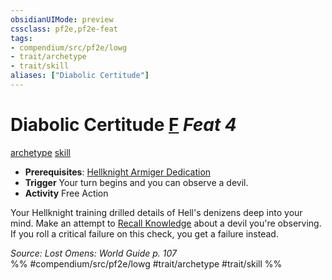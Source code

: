 ```yaml
---
obsidianUIMode: preview
cssclass: pf2e,pf2e-feat
tags:
- compendium/src/pf2e/lowg
- trait/archetype
- trait/skill
aliases: ["Diabolic Certitude"]
---
```

# Diabolic Certitude  [F](/rules/core-rulebook/chapter-9-playing-the-game.md#Actions "Free Action") *Feat 4*  
[archetype](/rules/traits/archetype.md)  [skill](/rules/traits/skill.md)  

- **Prerequisites**: [Hellknight Armiger Dedication](/compendium/feats/hellknight-armiger-dedication-lowg.md)
- **Trigger** Your turn begins and you can observe a devil.
- **Activity** Free Action

Your Hellknight training drilled details of Hell's denizens deep into your mind. Make an attempt to [Recall Knowledge](/rules/actions/recall-knowledge.md) about a devil you're observing. If you roll a critical failure on this check, you get a failure instead.

*Source: Lost Omens: World Guide p. 107*  
%% #compendium/src/pf2e/lowg #trait/archetype #trait/skill %%